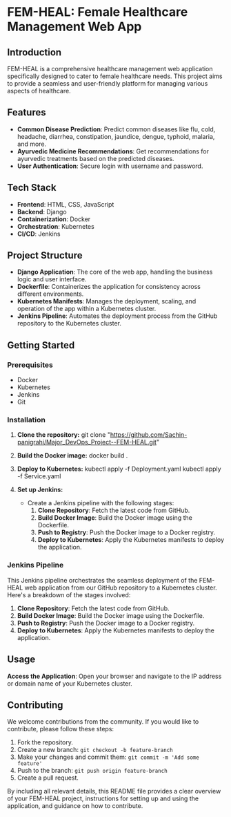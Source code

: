 
# FEM-HEAL: Female Healthcare Management Web App

## Introduction

FEM-HEAL is a comprehensive healthcare management web application specifically designed to cater to female healthcare needs. This project aims to provide a seamless and user-friendly platform for managing various aspects of healthcare.
## Features

- **Common Disease Prediction**: Predict common diseases like flu, cold, headache, diarrhea, constipation, jaundice, dengue, typhoid, malaria, and more.
- **Ayurvedic Medicine Recommendations**: Get recommendations for ayurvedic treatments based on the predicted diseases.
- **User Authentication**: Secure login with username and password.

## Tech Stack

- **Frontend**: HTML, CSS, JavaScript
- **Backend**: Django
- **Containerization**: Docker
- **Orchestration**: Kubernetes
- **CI/CD**: Jenkins

## Project Structure

- **Django Application**: The core of the web app, handling the business logic and user interface.
- **Dockerfile**: Containerizes the application for consistency across different environments.
- **Kubernetes Manifests**: Manages the deployment, scaling, and operation of the app within a Kubernetes cluster.
- **Jenkins Pipeline**: Automates the deployment process from the GitHub repository to the Kubernetes cluster.

## Getting Started

### Prerequisites

- Docker
- Kubernetes
- Jenkins
- Git

### Installation

1. **Clone the repository:**
    git clone "https://github.com/Sachin-panigrahi/Major_DevOps_Project--FEM-HEAL.git"
    
2. **Build the Docker image:**
    docker build  .
    
3. **Deploy to Kubernetes:**
    kubectl apply -f Deployment.yaml
    kubectl apply -f Service.yaml
    
4. **Set up Jenkins:**
    - Create a Jenkins pipeline with the following stages:
        1. **Clone Repository**: Fetch the latest code from GitHub.
        2. **Build Docker Image**: Build the Docker image using the Dockerfile.
        3. **Push to Registry**: Push the Docker image to a Docker registry.
        4. **Deploy to Kubernetes**: Apply the Kubernetes manifests to deploy the application.

### Jenkins Pipeline

This Jenkins pipeline orchestrates the seamless deployment of the FEM-HEAL web application from our GitHub repository to a Kubernetes cluster. Here's a breakdown of the stages involved:

1. **Clone Repository**: Fetch the latest code from GitHub.
2. **Build Docker Image**: Build the Docker image using the Dockerfile.
3. **Push to Registry**: Push the Docker image to a Docker registry.
4. **Deploy to Kubernetes**: Apply the Kubernetes manifests to deploy the application.

## Usage

 **Access the Application**: Open your browser and navigate to the IP address or domain name of your Kubernetes cluster.


## Contributing

We welcome contributions from the community. If you would like to contribute, please follow these steps:

1. Fork the repository.
2. Create a new branch: `git checkout -b feature-branch`
3. Make your changes and commit them: `git commit -m 'Add some feature'`
4. Push to the branch: `git push origin feature-branch`
5. Create a pull request.

By including all relevant details, this README file provides a clear overview of your FEM-HEAL project, instructions for setting up and using the application, and guidance on how to contribute.
